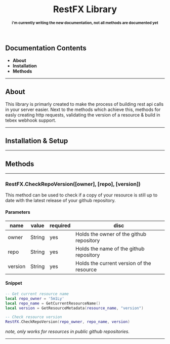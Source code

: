 <h1 align="center">RestFX Library</h1>
<p align="center"><small><strong>i'm currently writing the new documentation, not all methods are documented yet</strong></small></p><br>

## Documentation Contents
- **About**
- **Installation**
- **Methods**

---
## About
This library is primarly created to make the process of building rest api calls in your server easier. Next to the methods which achieve this, methods for easly creating http requests, validating the version of a resource & build in tebex webhook support.

---
## Installation & Setup

---
## Methods

---
### RestFX.CheckRepoVersion([owner], [repo], [version])
This method can be used to check if a copy of your resource is still up to date with the latest release of your github repository.

#### Parameters
| name    | value    | required | disc                                      |
|---------|----------|----------|-------------------------------------------|
| owner   | String   | yes      | Holds the owner of the github repository  |
| repo    | String   | yes      | Holds the name of the github repository   |
| version | String   | yes      | Holds the current version of the resource |

#### Snippet
```lua
-- Get current resource name
local repo_owner = '5m1Ly'
local repo_name = GetCurrentResourceName()
local version = GetResourceMetadata(resource_name, "version")

-- Check resource version
RestFX.CheckRepoVersion(repo_owner, repo_name, version)
```
_note, only works for resources in public github repositories._

---